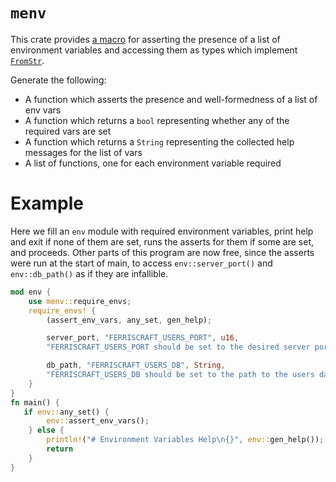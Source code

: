 # `menv`
This crate provides [a macro](require_envs) for asserting the presence of a list of environment
variables and accessing them as types which implement [`FromStr`](std::str::FromStr).

Generate the following:
- A function which asserts the presence and well-formedness of a list of env vars
- A function which returns a `bool` representing whether any of the required vars are set
- A function which returns a `String` representing the collected help messages for the list of vars
- A list of functions, one for each environment variable required

# Example
Here we fill an `env` module with required environment variables,
print help and exit if none of them are set, runs the asserts for them
if some are set, and proceeds.
Other parts of this program are now free, since the asserts were run at the start of main,
to access `env::server_port()` and `env::db_path()` as if they are infallible.
```rust
mod env {
    use menv::require_envs;
    require_envs! {
        (assert_env_vars, any_set, gen_help);

        server_port, "FERRISCRAFT_USERS_PORT", u16,
        "FERRISCRAFT_USERS_PORT should be set to the desired server port";

        db_path, "FERRISCRAFT_USERS_DB", String,
        "FERRISCRAFT_USERS_DB should be set to the path to the users database";
    }
}
fn main() {
   if env::any_set() {
        env::assert_env_vars();
    } else {
        println!("# Environment Variables Help\n{}", env::gen_help());
        return
    }
}
```
